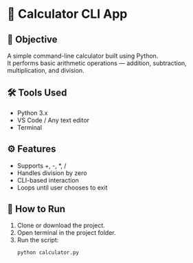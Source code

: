 # 🧮 Calculator CLI App

## 📘 Objective
A simple command-line calculator built using Python.  
It performs basic arithmetic operations — addition, subtraction, multiplication, and division.

## 🛠 Tools Used
- Python 3.x
- VS Code / Any text editor
- Terminal

## ⚙️ Features
- Supports +, -, *, /
- Handles division by zero
- CLI-based interaction
- Loops until user chooses to exit

## 🚀 How to Run
1. Clone or download the project.
2. Open terminal in the project folder.
3. Run the script:
   ```bash
   python calculator.py
